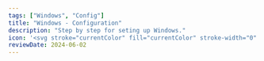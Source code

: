 ```yaml
---
tags: ["Windows", "Config"]
title: "Windows - Configuration"
description: "Step by step for seting up Windows."
icon: '<svg stroke="currentColor" fill="currentColor" stroke-width="0" viewBox="0 0 448 512" height="1em" width="1em" xmlns="http://www.w3.org/2000/svg"><path d="M0 93.7l183.6-25.3v177.4H0V93.7zm0 324.6l183.6 25.3V268.4H0v149.9zm203.8 28L448 480V268.4H203.8v177.9zm0-380.6v180.1H448V32L203.8 65.7z"></path></svg>'
reviewDate: 2024-06-02
---
```

